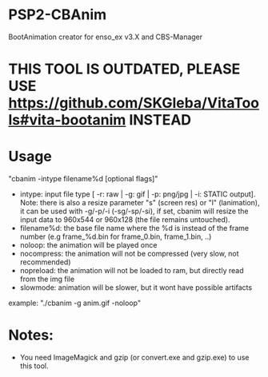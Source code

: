 # PSP2-CBAnim
BootAnimation creator for enso_ex v3.X and CBS-Manager

# THIS TOOL IS OUTDATED, PLEASE USE https://github.com/SKGleba/VitaTools#vita-bootanim INSTEAD

# Usage
"cbanim -intype filename%d [optional flags]"
 - intype: input file type [ -r: raw | -g: gif | -p: png/jpg | -i: STATIC output]. Note: there is also a resize parameter "s" (screen res) or "l" (lanimation), it can be used with -g/-p/-i (-sg/-sp/-si), if set, cbanim will resize the input data to 960x544 or 960x128 (the file remains untouched).
 - filename%d: the base file name where the %d is instead of the frame number (e.g frame_%d.bin for frame_0.bin, frame_1.bin, ..)
 - noloop: the animation will be played once
 - nocompress: the animation will not be compressed (very slow, not recommended)
 - nopreload: the animation will not be loaded to ram, but directly read from the img file
 - slowmode: animation will be slower, but it wont have possible artifacts
 
example: "./cbanim -g anim.gif -noloop"
# Notes:
 - You need ImageMagick and gzip (or convert.exe and gzip.exe) to use this tool.
